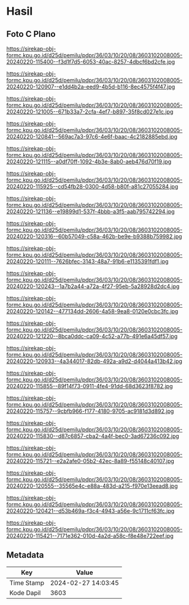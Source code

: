 # Hasil

## Foto C Plano

https://sirekap-obj-formc.kpu.go.id/d25d/pemilu/pdpr/36/03/10/20/08/3603102008005-20240220-115400--f3d1f7d5-6053-40ac-8257-4dbcf6bd2cfe.jpg

https://sirekap-obj-formc.kpu.go.id/d25d/pemilu/pdpr/36/03/10/20/08/3603102008005-20240220-120907--e1dd4b2a-eed9-4b5d-b116-8ec4575f4f47.jpg

https://sirekap-obj-formc.kpu.go.id/d25d/pemilu/pdpr/36/03/10/20/08/3603102008005-20240220-121005--671b33a7-2cfa-4ef7-b897-35f8cd027e1c.jpg

https://sirekap-obj-formc.kpu.go.id/d25d/pemilu/pdpr/36/03/10/20/08/3603102008005-20240220-120841--569ac7a3-97c6-4e6f-baac-4c2182885ebd.jpg

https://sirekap-obj-formc.kpu.go.id/d25d/pemilu/pdpr/36/03/10/20/08/3603102008005-20240220-121115--a0df70ff-1092-4b3e-8ab0-aeb476d70f19.jpg

https://sirekap-obj-formc.kpu.go.id/d25d/pemilu/pdpr/36/03/10/20/08/3603102008005-20240220-115925--cd54fb28-0300-4d58-b80f-a81c27055284.jpg

https://sirekap-obj-formc.kpu.go.id/d25d/pemilu/pdpr/36/03/10/20/08/3603102008005-20240220-121136--e19899d1-537f-4bbb-a3f5-aab795742294.jpg

https://sirekap-obj-formc.kpu.go.id/d25d/pemilu/pdpr/36/03/10/20/08/3603102008005-20240220-120316--60b57049-c58a-462b-be9e-b9388b759982.jpg

https://sirekap-obj-formc.kpu.go.id/d25d/pemilu/pdpr/36/03/10/20/08/3603102008005-20240220-120111--7626bfec-3143-48a7-91b6-e1135391fdf1.jpg

https://sirekap-obj-formc.kpu.go.id/d25d/pemilu/pdpr/36/03/10/20/08/3603102008005-20240220-120243--1a7b2a44-a72a-4f27-95eb-5a28928d2dc4.jpg

https://sirekap-obj-formc.kpu.go.id/d25d/pemilu/pdpr/36/03/10/20/08/3603102008005-20240220-120142--477134dd-2606-4a58-9ea8-0120e0cbc3fc.jpg

https://sirekap-obj-formc.kpu.go.id/d25d/pemilu/pdpr/36/03/10/20/08/3603102008005-20240220-121220--8bca0ddc-ca09-4c52-a77b-491e6a45df57.jpg

https://sirekap-obj-formc.kpu.go.id/d25d/pemilu/pdpr/36/03/10/20/08/3603102008005-20240220-120933--4a344017-82db-492a-a9d2-d4044a413b42.jpg

https://sirekap-obj-formc.kpu.go.id/d25d/pemilu/pdpr/36/03/10/20/08/3603102008005-20240220-115855--89f14f73-0911-4fe4-91dd-68d3623f8782.jpg

https://sirekap-obj-formc.kpu.go.id/d25d/pemilu/pdpr/36/03/10/20/08/3603102008005-20240220-115757--9cbfb966-f177-4180-9705-ac9181d3d892.jpg

https://sirekap-obj-formc.kpu.go.id/d25d/pemilu/pdpr/36/03/10/20/08/3603102008005-20240220-115830--d87c6857-cba2-4a4f-bec0-3ad67236c092.jpg

https://sirekap-obj-formc.kpu.go.id/d25d/pemilu/pdpr/36/03/10/20/08/3603102008005-20240220-115721--e2a2afe0-05b2-42ec-8a89-f55148c40107.jpg

https://sirekap-obj-formc.kpu.go.id/d25d/pemilu/pdpr/36/03/10/20/08/3603102008005-20240220-120555--35565e4c-e88a-483d-a215-f970e13eead8.jpg

https://sirekap-obj-formc.kpu.go.id/d25d/pemilu/pdpr/36/03/10/20/08/3603102008005-20240220-120421--d53b469a-f3c4-4943-a56e-9c1711cf63fc.jpg

https://sirekap-obj-formc.kpu.go.id/d25d/pemilu/pdpr/36/03/10/20/08/3603102008005-20240220-115421--7171e362-010d-4a2d-a58c-f8e48e722eef.jpg


## Metadata

| Key        | Value               |
| ---------- | ------------------- |
| Time Stamp | 2024-02-27 14:03:45 |
| Kode Dapil | 3603                |



